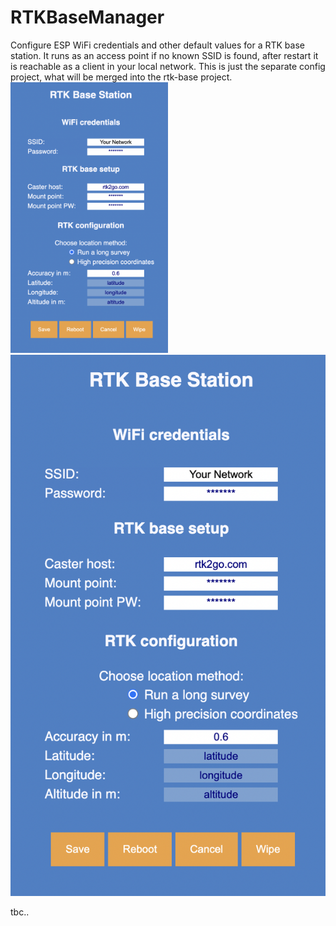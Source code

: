 # RTKBaseManager
Configure ESP WiFi credentials and other default values for a RTK base station. It runs as an access point if no known SSID is found, after restart it is reachable as a client in your local network.
This is just the separate config project, what will be merged into the rtk-base project.
<img src="./screenshots/RTKBaseManager.png " width="50%" height="50%">
![alt-text-1](./screenshots/RTKBaseManager.png "Configure Wifi and Real Time Kinematics Base Station")

tbc..
